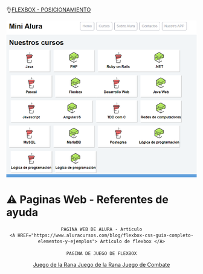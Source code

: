 
👌[FLEXBOX - POSICIONAMIENTO](https://juan-matias.github.io/JuanMatias-one-challenge-encriptador/)


<p align="center" >
  <img src="https://github.com/Juan-Matias/FlexBox-Posicionamiento/blob/93f7f6cc86afff1ea4a43af6313f1c4886bbabb2/Imagen.PNG">

</p>

# ⚠ Paginas Web - Referentes de ayuda
<div align="center">

    PAGINA WEB DE ALURA - Articulo
    <A HREF="https://www.aluracursos.com/blog/flexbox-css-guia-completo-elementos-y-ejemplos"> Articulo de flexbox </A>
    
    PAGINA DE JUEGO DE FLEXBOX
  <A HREF=" http://flexboxfroggy.com/#es"> Juego de la Rana </A>
    <A HREF=" http://flexboxfroggy.com/#es"> Juego de la Rana </A>
    <A HREF="http://www.flexboxdefense.com"> Juego de Combate </A>
  
</div>

